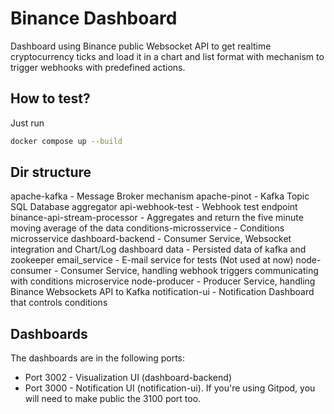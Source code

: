 # Binance Dashboard
Dashboard using Binance public Websocket API to get realtime cryptocurrency ticks and load it in a chart and list format with mechanism to trigger webhooks with predefined actions.

## How to test?
Just run
```bash
docker compose up --build
```

## Dir structure
apache-kafka - Message Broker mechanism
apache-pinot - Kafka Topic SQL Database aggregator
api-webhook-test - Webhook test endpoint
binance-api-stream-processor - Aggregates and return the five minute moving average of the data 
conditions-microsservice - Conditions microsservice
dashboard-backend - Consumer Service, Websocket integration and Chart/Log dashboard
data - Persisted data of kafka and zookeeper
email_service - E-mail service for tests (Not used at now)
node-consumer - Consumer Service, handling webhook triggers communicating with conditions microservice
node-producer - Producer Service, handling Binance Websockets API to Kafka
notification-ui - Notification Dashboard that controls conditions

## Dashboards
The dashboards are in the following ports:
- Port 3002 - Visualization UI (dashboard-backend)
- Port 3000 - Notification UI (notification-ui). If you're using Gitpod, you will need to make public the 3100 port too.